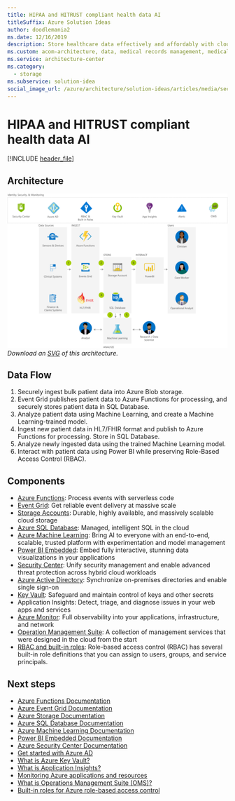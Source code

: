 ```yaml
---
title: HIPAA and HITRUST compliant health data AI
titleSuffix: Azure Solution Ideas
author: doodlemania2
ms.date: 12/16/2019
description: Store healthcare data effectively and affordably with cloud-based solutions from Azure. Manage medical records with the highest level of built-in security.
ms.custom: acom-architecture, data, medical records management, medical records storage, medical data solutions, healthcare data storage, cloud storage in healthcare, medical data storage, interactive-diagram, 'https://azure.microsoft.com/solutions/architecture/security-compliance-blueprint-hipaa-hitrust-health-data-ai/'
ms.service: architecture-center
ms.category:
  - storage
ms.subservice: solution-idea
social_image_url: /azure/architecture/solution-ideas/articles/media/security-compliance-blueprint-hipaa-hitrust-health-data-ai.png
---
```


# HIPAA and HITRUST compliant health data AI

[!INCLUDE [header_file](../../../includes/sol-idea-header.md)]

## Architecture

![Architecture Diagram](../media/security-compliance-blueprint-hipaa-hitrust-health-data-ai.png)
*Download an [SVG](../media/security-compliance-blueprint-hipaa-hitrust-health-data-ai.svg) of this architecture.*

## Data Flow

1. Securely ingest bulk patient data into Azure Blob storage.
1. Event Grid publishes patient data to Azure Functions for processing, and securely stores patient data in SQL Database.
1. Analyze patient data using Machine Learning, and create a Machine Learning-trained model.
1. Ingest new patient data in HL7/FHIR format and publish to Azure Functions for processing. Store in SQL Database.
1. Analyze newly ingested data using the trained Machine Learning model.
1. Interact with patient data using Power BI while preserving Role-Based Access Control (RBAC).

## Components

* [Azure Functions](https://azure.microsoft.com/services/functions): Process events with serverless code
* [Event Grid](https://azure.microsoft.com/services/event-grid): Get reliable event delivery at massive scale
* [Storage Accounts](https://azure.microsoft.com/services/storage): Durable, highly available, and massively scalable cloud storage
* [Azure SQL Database](https://azure.microsoft.com/services/sql-database): Managed, intelligent SQL in the cloud
* [Azure Machine Learning](https://azure.microsoft.com/services/machine-learning): Bring AI to everyone with an end-to-end, scalable, trusted platform with experimentation and model management
* [Power BI Embedded](https://azure.microsoft.com/services/power-bi-embedded): Embed fully interactive, stunning data visualizations in your applications
* [Security Center](https://azure.microsoft.com/services/security-center): Unify security management and enable advanced threat protection across hybrid cloud workloads
* [Azure Active Directory](https://azure.microsoft.com/services/active-directory): Synchronize on-premises directories and enable single sign-on
* [Key Vault](https://azure.microsoft.com/services/key-vault): Safeguard and maintain control of keys and other secrets
* Application Insights: Detect, triage, and diagnose issues in your web apps and services
* [Azure Monitor](https://azure.microsoft.com/services/monitor): Full observability into your applications, infrastructure, and network
* [Operation Management Suite](https://www.microsoft.com/cloud-platform/operations-management-suite): A collection of management services that were designed in the cloud from the start
* [RBAC and built-in roles](https://docs.microsoft.com/azure/role-based-access-control/built-in-roles): Role-based access control (RBAC) has several built-in role definitions that you can assign to users, groups, and service principals.

## Next steps

* [Azure Functions Documentation](https://docs.microsoft.com/azure/azure-functions)
* [Azure Event Grid Documentation](https://docs.microsoft.com/azure/event-grid)
* [Azure Storage Documentation](https://docs.microsoft.com/azure/storage)
* [Azure SQL Database Documentation](https://docs.microsoft.com/azure/sql-database)
* [Azure Machine Learning Documentation](https://docs.microsoft.com/azure/machine-learning)
* [Power BI Embedded Documentation](https://docs.microsoft.com/azure/power-bi-embedded)
* [Azure Security Center Documentation](https://docs.microsoft.com/azure/security-center)
* [Get started with Azure AD](https://docs.microsoft.com/azure/active-directory/get-started-azure-ad)
* [What is Azure Key Vault?](https://docs.microsoft.com/azure/key-vault/key-vault-overview)
* [What is Application Insights?](https://docs.microsoft.com/azure/application-insights/app-insights-overview)
* [Monitoring Azure applications and resources](https://docs.microsoft.com/azure/monitoring-and-diagnostics/monitoring-overview)
* [What is Operations Management Suite (OMS)?](https://docs.microsoft.com/azure/operations-management-suite/operations-management-suite-overview)
* [Built-in roles for Azure role-based access control](https://docs.microsoft.com/azure/role-based-access-control/built-in-roles)
